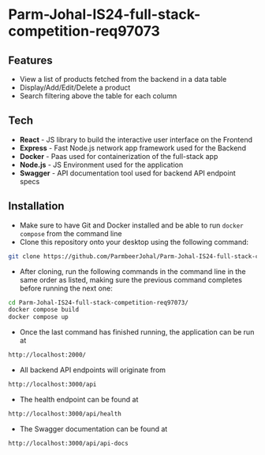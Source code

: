 # Parm-Johal-IS24-full-stack-competition-req97073

## Features

- View a list of products fetched from the backend in a data table
- Display/Add/Edit/Delete a product
- Search filtering above the table for each column

## Tech
- **React** - JS library to build the interactive user interface on the Frontend
- **Express** - Fast Node.js network app framework used for the Backend
- **Docker** - Paas used for containerization of the full-stack app
- **Node.js** - JS Environment used for the application
- **Swagger** - API documentation tool used for backend API endpoint specs

## Installation
- Make sure to have Git and Docker installed and be able to run ```docker compose``` from the command line
- Clone this repository onto your desktop using the following command:
```sh
git clone https://github.com/ParmbeerJohal/Parm-Johal-IS24-full-stack-competition-req97073.git
```
- After cloning, run the following commands in the command line in the same order as listed, making sure the previous command completes before running the next one:
```sh
cd Parm-Johal-IS24-full-stack-competition-req97073/
docker compose build
docker compose up
```
- Once the  last command has finished running, the application can be run at
```sh
http://localhost:2000/
```
- All backend API endpoints will originate from
```sh
http://localhost:3000/api
```
- The health endpoint can be found at
```sh
http://localhost:3000/api/health
```
- The Swagger documentation can be found at
```sh
http://localhost:3000/api/api-docs
```
